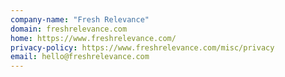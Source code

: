 ```yaml
---
company-name: "Fresh Relevance"
domain: freshrelevance.com
home: https://www.freshrelevance.com/
privacy-policy: https://www.freshrelevance.com/misc/privacy
email: hello@freshrelevance.com
---
```




